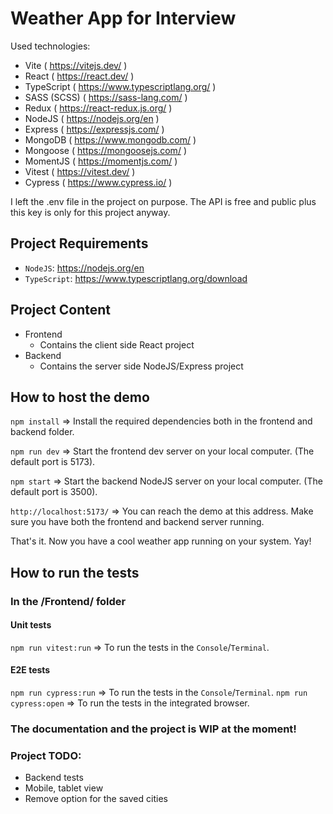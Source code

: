 # Weather App for Interview

Used technologies:
- Vite ( https://vitejs.dev/ )
- React ( https://react.dev/ )
- TypeScript ( https://www.typescriptlang.org/ )
- SASS (SCSS) ( https://sass-lang.com/ )
- Redux ( https://react-redux.js.org/ )
- NodeJS ( https://nodejs.org/en )
- Express ( https://expressjs.com/ )
- MongoDB ( https://www.mongodb.com/ )
- Mongoose ( https://mongoosejs.com/ )
- MomentJS ( https://momentjs.com/ )
- Vitest ( https://vitest.dev/ )
- Cypress ( https://www.cypress.io/ )

I left the .env file in the project on purpose. The API is free and public plus this key is only for this project anyway. 

## Project Requirements
- `NodeJS`: https://nodejs.org/en 
- `TypeScript`: https://www.typescriptlang.org/download

## Project Content
- Frontend
    - Contains the client side React project
- Backend
    - Contains the server side NodeJS/Express project

## How to host the demo
`npm install`
=> Install the required dependencies both in the frontend and backend folder.

`npm run dev`
=> Start the frontend dev server on your local computer. (The default port is 5173).

`npm start`
=> Start the backend NodeJS server on your local computer. (The default port is 3500).

`http://localhost:5173/`
=> You can reach the demo at this address. Make sure you have both the frontend and backend server running.

That's it. Now you have a cool weather app running on your system. Yay!

## How to run the tests

### In the /Frontend/ folder

#### Unit tests
`npm run vitest:run`
=> To run the tests in the `Console`/`Terminal`.

#### E2E tests
`npm run cypress:run`
=> To run the tests in the `Console`/`Terminal`.
`npm run cypress:open`
=> To run the tests in the integrated browser.

### The documentation and the project is WIP at the moment!

### Project TODO:
- Backend tests
- Mobile, tablet view
- Remove option for the saved cities

